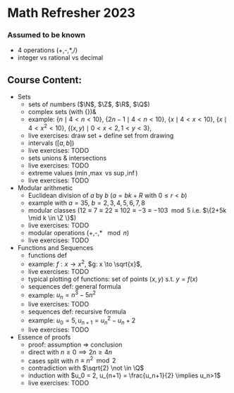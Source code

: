 $\newcommand{\Q}{\mathbb{Q}}$

# Math Refresher 2023

### Assumed to be known

- 4 operations (+,-,\*,/)
- integer vs rational vs decimal

## Course Content:

- Sets
  - sets of numbers ($\N$, $\Z$, $\R$, $\Q$)
  - complex sets (with $\{ \}$)&
  - example:
    $\{n \mid 4<n<10 \}$,
    $\{2n-1 \mid 4<n<10 \}$,
    $\{x \mid 4<x<10 \}$,
    $\{x \mid 4<x^2<10 \}$,
    $\{(x,y) \mid 0<x<2 , 1<y<3\}$, 
  - live exercises: draw set + define set from drawing
  - intervals ($\left[a,b\right]$)
  - live exercises: TODO
  - sets unions & intersections
  - live exercises: TODO
  - extreme values ($\min$,$\max$ vs $\sup$,$\inf$)
  - live exercises: TODO
- Modular arithmetic
  - Euclidean division of $a$ by $b$ ($a=bk+R$ with $0 \leq r < b$)
  - example with $a=35$, $b=2,3,4,5,6,7,8$
  - modular classes ($12 \equiv 7 \equiv 22 \equiv 102 \equiv -3 \equiv -103 \mod 5$ i.e. $\{2+5k \mid k \in \Z \}$)
  - live exercises: TODO
  - modular operations (+,-,\* $\mod n$)
  - live exercises: TODO
- Functions and Sequences
  - functions def
  - example: 
    $f: x \to x^2$,
    $g: x \to \sqrt{x}$, 
  - live exercises: TODO
  - typical plotting of functions: set of points $(x,y)$ s.t. $y = f(x)$
  - sequences def: general formula
  - example: $u_n = n^3-5n^2$
  - live exercises: TODO
  - sequences def: recursive formula
  - example: $u_0 = 5, u_{n+1} = u_n^2-u_n+2$
  - live exercises: TODO
- Essence of proofs
  - proof: assumption => conclusion
  - direct with $n \geq 0 \implies 2n \geq 4n$
  - cases split with $n \equiv n^2 \mod 2$
  - contradiction with $\sqrt{2} \not \in \Q$
  - induction with $u_0 = 2, u_{n+1} = \frac{u_n+1}{2} \implies u_n>1$
  - live exercises: TODO
